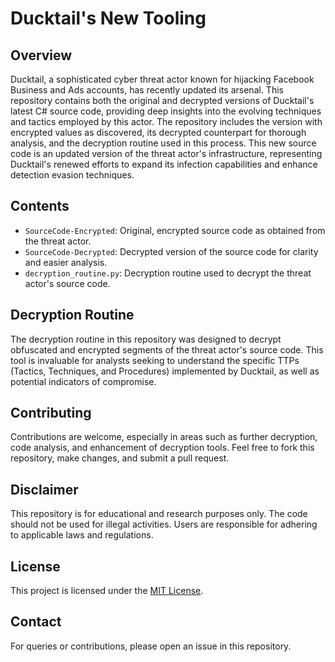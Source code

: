# Ducktail's New Tooling

## Overview

Ducktail, a sophisticated cyber threat actor known for hijacking Facebook Business and Ads accounts, has recently updated its arsenal. This repository contains both the original and decrypted versions of Ducktail's latest C# source code, providing deep insights into the evolving techniques and tactics employed by this actor. The repository includes the version with encrypted values as discovered, its decrypted counterpart for thorough analysis, and the decryption routine used in this process. This new source code is an updated version of the threat actor's infrastructure, representing Ducktail's renewed efforts to expand its infection capabilities and enhance detection evasion techniques.

## Contents

- `SourceCode-Encrypted`: Original, encrypted source code as obtained from the threat actor.
- `SourceCode-Decrypted`: Decrypted version of the source code for clarity and easier analysis.
- `decryption_routine.py`: Decryption routine used to decrypt the threat actor's source code.

## Decryption Routine

The decryption routine in this repository was designed to decrypt obfuscated and encrypted segments of the threat actor's source code. This tool is invaluable for analysts seeking to understand the specific TTPs (Tactics, Techniques, and Procedures) implemented by Ducktail, as well as potential indicators of compromise.

## Contributing

Contributions are welcome, especially in areas such as further decryption, code analysis, and enhancement of decryption tools. Feel free to fork this repository, make changes, and submit a pull request.

## Disclaimer

This repository is for educational and research purposes only. The code should not be used for illegal activities. Users are responsible for adhering to applicable laws and regulations.

## License

This project is licensed under the [MIT License](LICENSE).

## Contact

For queries or contributions, please open an issue in this repository.
